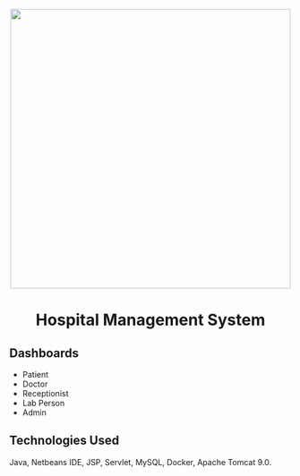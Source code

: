 
<p align="center">
  <img src="https://user-images.githubusercontent.com/49508237/113660960-cce03680-96c2-11eb-8607-b929ffc8931f.png" width="500" >
</p>
<h1 align="center">Hospital Management System<br/></h1>  


## Dashboards
- Patient
- Doctor
- Receptionist
- Lab Person
- Admin

## Technologies Used
Java, Netbeans IDE, JSP, Servlet, MySQL, Docker, Apache Tomcat 9.0.
